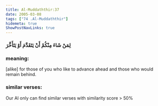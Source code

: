 ```yaml
---
title: Al-Muddaththir:37
date: 2005-03-08
tags: ["74 .Al-Muddaththir"]
hidemeta: true 
ShowPostNavLinks: true 
---
```

### لِمَنْ شَاءَ مِنْكُمْ أَنْ يَتَقَدَّمَ أَوْ يَتَأَخَّرَ
### meaning: 
[alike] for those of you who like to advance ahead and those who would remain behind.
### similar verses: 

Our AI only can find similar verses with similarity score > 50% 




